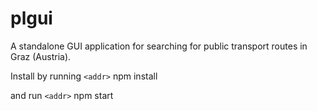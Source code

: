 # plgui

A standalone GUI application for searching for public transport routes in Graz (Austria).

Install by running
`<addr>` npm install

and run
`<addr>` npm start